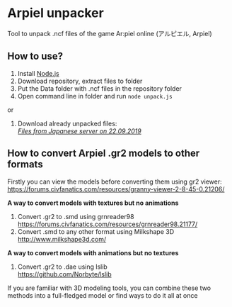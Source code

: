 # Arpiel unpacker

 Tool to unpack .ncf files of the game Ar:piel online (アルピエル, Arpiel)
 
## How to use?
1. Install [Node.js](http://nodejs.org "Node.js")
2. Download repository, extract files to folder
3. Put the Data folder with .ncf files in the repository folder
4. Open command line in folder and run `node unpack.js`

or

1. Download already unpacked files:  
[*Files from Japanese server on 22.09.2019*](https://www.mediafire.com/file/v41wwqjp717t9s8/ArpielUnpacked.zip/file "*Files from Japanese server on 22.09.2019*")

## How to convert Arpiel .gr2 models to other formats

Firstly you can view the models before converting them using gr2 viewer:  
https://forums.civfanatics.com/resources/granny-viewer-2-8-45-0.21206/

**A way to convert models with textures but no animations**
1. Convert .gr2 to .smd using grnreader98  
https://forums.civfanatics.com/resources/grnreader98.21177/
2. Convert .smd to any other format using Milkshape 3D  
 http://www.milkshape3d.com/

**A way to convert models with animations but no textures**
1. Convert .gr2 to .dae using lslib  
https://github.com/Norbyte/lslib

If you are familiar with 3D modeling tools, you can combine these two methods into a full-fledged model or find ways to do it all at once
